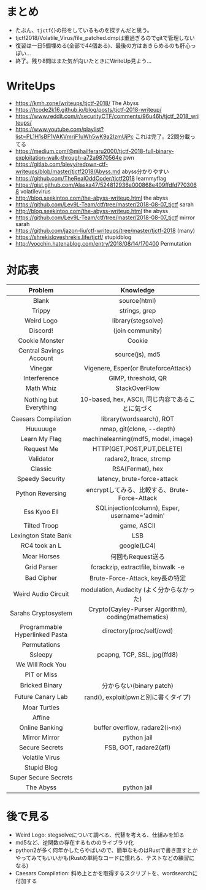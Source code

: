 # まとめ

- たぶん、`tjctf{}`の形をしているものを探すんだと思う。
- tjctf2018/Volatile_Virus/file_patched.dmpは重過ぎるのでgitで管理しない
- 復習は一日5個埋める(全部で44個ある)、最後の方はあきらめるのも肝心っぽい…
- 終了。残り8問はまた気が向いたときにWriteUp見よう…

# WriteUps
- https://kmh.zone/writeups/tjctf-2018/ The Abyss
- https://tcode2k16.github.io/blog/posts/tjctf-2018-writeup/
- https://www.reddit.com/r/securityCTF/comments/96u46h/tjctf_2018_writeups/
- https://www.youtube.com/playlist?list=PL1H1sBF1VAKVmrjF1uWh5wK9a2IzmUjPc これは完了。22問分載ってる
- https://medium.com/@mihailferaru2000/tjctf-2018-full-binary-exploitation-walk-through-a72a9870564e pwn
- https://gitlab.com/blevy/redpwn-ctf-writeups/blob/master/tjctf2018/Abyss.md abyss分かりやすい
- https://github.com/TheRealOddCoder/tjctf2018 learnmyflag
- https://gist.github.com/Alaska47/524812936e000868e409ffdfd7703068 volatilevirus
- http://blog.seekintoo.com/the-abyss-writeup.html the abyss
- https://github.com/Lev9L-Team/ctf/tree/master/2018-08-07_tjctf sarah
- http://blog.seekintoo.com/the-abyss-writeup.html the abyss
- https://github.com/Lev9L-Team/ctf/tree/master/2018-08-07_tjctf mirror sarah
- https://github.com/jazon-liu/ctf-writeups/tree/master/tjctf-2018 (many)
- https://shrekisloveshrekis.life/tjctf/ stupidblog
- http://yocchin.hatenablog.com/entry/2018/08/14/170400 Permutation


# 対応表
| Problem | Knowledge |
|:-------:|:---------:|
| Blank | source(html) |
| Trippy | strings, grep |
| Weird Logo | library(stegsolve) |
| Discord! | (join community) |
| Cookie Monster | Cookie |
| Central Savings Account | source(js), md5 |
| Vinegar | Vigenere, Esper(or BruteforceAttack) |
| Interference | GIMP, threshold, QR |
| Math Whiz | StackOverFlow |
| Nothing but Everything | 10-based, hex, ASCII, 同じ内容であることに気づく | 
| Caesars Compilation | library(wordsearch), ROT |
| Huuuuuge | nmap, git(clone, --depth) |
| Learn My Flag | machinelearning(mdf5, model, image) |
| Request Me | HTTP(GET,POST,PUT,DELETE) |
| Validator | radare2, ltrace, strcmp |
| Classic | RSA(Fermat), hex |
| Speedy Security | latency, brute-force-attack |
| Python Reversing | encryptしてみる、比較する、Brute-Force-Attack |
| Ess Kyoo Ell | SQLinjection(column), Esper, username='admin' |
| Tilted Troop | game, ASCII |
| Lexington State Bank | LSB |
| RC4 took an L | google(LC4) |
| Moar Horses | 何回もRequest送る |
| Grid Parser | fcrackzip, extractfile, binwalk -e |
| Bad Cipher | Brute-Force-Attack, key長の特定 |
| Weird Audio Circuit | modulation, Audacity (よく分からなかった) |
| Sarahs Cryptosystem | Crypto(Cayley-Purser Algorithm), coding(mathematics) |
| Programmable Hyperlinked Pasta | directory(proc/self/cwd) |
| Permutations ||
| Ssleepy | pcapng, TCP, SSL, jpg(ffd8) |
| We Will Rock You |  |
| PIT or Miss ||
| Bricked Binary | 分からない(binary patch) |
| Future Canary Lab | rand(), exploit(pwnと別に書くタイプ) |
| Moar Turtles ||
| Affine | |
| Online Banking | buffer overflow, radare2(i~nx) |
| Mirror Mirror | python jail |
| Secure Secrets | FSB, GOT, radare2(afl)|
| Volatile Virus ||
| Stupid Blog ||
| Super Secure Secrets ||
| The Abyss | python jail |

# 後で見る
- Weird Logo: stegsolveについて調べる、代替を考える、仕組みを知る
- md5など、逆関数の存在するもののライブラリ化
- python2が多く何年かしたらやばいので、簡単なものはRustで書き直すとかやってみてもいいかも(Rustの単純なコードに慣れる、テストなどの練習になる)
- Caesars Compilation: 斜め上とかを取得するスクリプトを、wordsearchに付加する
